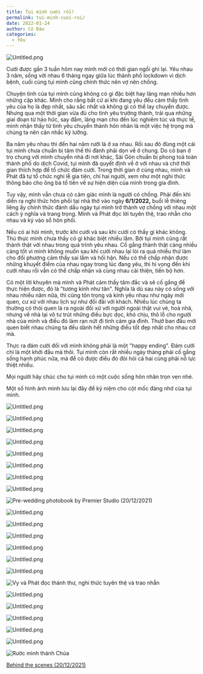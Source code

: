 ```yaml
---
title: Tụi mình cưới rồi!
permalink: tui-minh-cuoi-roi/
date: 2022-01-24
author: Cô Đào
categories:
  - Yêu
---
```


![Untitled.png](/images/3b38c91b-3040-427c-9a54-8aed157152a6/Untitled_25.png)

Cưới được gần 3 tuần hôm nay mình mới có thời gian ngồi ghi lại. Yêu nhau 3 năm, sống với nhau 6 tháng ngay giữa lúc thành phố lockdown vì dịch bệnh, cuối cùng tụi mình cũng chính thức nên vợ nên chồng.

Chuyện tình của tụi mình cũng không có gì đặc biệt hay lãng mạn nhiều hơn những cặp khác. Mình cho rằng bất cứ ai khi đang yêu đều cảm thấy tình yêu của họ là đẹp nhất, sâu sắc nhất và không gì có thể lay chuyển được. Nhưng qua một thời gian vừa đủ cho tình yêu trưởng thành, trải qua những giai đoạn từ háo hức, say đắm, lãng mạn cho đến lúc nghiêm túc và thực tế, mình nhận thấy từ tình yêu chuyển thành hôn nhân là một việc hệ trọng mà chúng ta nên cân nhắc kỹ lưỡng.

Ba năm yêu nhau thì đến hai năm rưỡi là ở xa nhau. Rồi sau đó đùng một cái tụi mình chưa chuẩn bị tâm thế thì đành phải dọn về ở chung. Do cô bạn ở trọ chung với mình chuyển nhà đi nơi khác, Sài Gòn chuẩn bị phong toả toàn thành phố do dịch Covid, tụi mình đã quyết định về ở với nhau và chờ thời gian thích hợp để tổ chức đám cưới. Trong thời gian ở cùng nhau, mình và Phát đã tự tổ chức nghi lễ gia tiên, chỉ hai người, xem như một nghi thức thông báo cho ông bà tổ tiên về sự hiện diện của mình trong gia đình.

Tuy vậy, mình vẫn chưa có cảm giác mình là người có chồng. Phải đến khi diễn ra nghi thức hôn phối tại nhà thờ vào ngày **6/1/2022,** buổi lễ thiêng liêng ấy chính thức đánh dấu ngày tụi mình trở thành vợ chồng với nhau một cách ý nghĩa và trang trọng. Mình và Phát đọc lời tuyên thệ, trao nhẫn cho nhau và ký vào sổ hôn phối.

Nếu có ai hỏi mình, trước khi cưới và sau khi cưới có thấy gì khác không. Thú thực mình chưa thấy có gì khác biệt nhiều lắm. Bởi tụi mình cũng rất thành thật với nhau trong quá trình yêu nhau. Cố gắng thành thật càng nhiều càng tốt vì mình không muốn sau khi cưới nhau lại lòi ra quá nhiều thứ làm cho đối phương cảm thấy sai lầm và hối hận. Nếu có thể chấp nhận được những khuyết điểm của nhau ngay trong lúc đang yêu, thì hi vọng đến khi cưới nhau rồi vẫn có thể chấp nhận và cùng nhau cải thiện, tiến bộ hơn.

Có một lời khuyên mà mình và Phát cảm thấy tâm đắc và sẽ cố gắng để thực hiện được, đó là "tương kính như tân". Nghĩa là dù sau này có sống với nhau nhiều năm nữa, thì cũng tôn trọng và kính yêu nhau như ngày mới quen, cư xử với nhau lịch sự như đối đãi với khách. Nhiều lúc chúng ta thường có thói quen là ra ngoài đối xử với người ngoài thật vui vẻ, hoà nhã, nhưng về nhà lại vô tư trút những điều bực dọc, khó chịu, thô lỗ cho người nhà của mình và điều đó làm rạn nứt đi tình cảm gia đình. Thưở ban đầu mới quen biết nhau chúng ta đều dành hết những điều tốt đẹp nhất cho nhau cơ mà.

Thực ra đám cưới đối với mình không phải là một "happy ending". Đám cưới chỉ là một khởi đầu mà thôi. Tụi mình còn rất nhiều ngày tháng phải cố gắng sống hạnh phúc nữa, mà để có được điều đó đòi hỏi cả hai cùng phải nỗ lực thiệt nhiều.

Mọi người hãy chúc cho tụi mình có một cuộc sống hôn nhân trọn vẹn nhé.

Một số hình ảnh mình lưu lại đây để kỷ niệm cho cột mốc đáng nhớ của tụi mình.

![Untitled.png](/images/3b38c91b-3040-427c-9a54-8aed157152a6/Untitled_26.png)

![Untitled.png](/images/3b38c91b-3040-427c-9a54-8aed157152a6/Untitled_27.png)

![Untitled.png](/images/3b38c91b-3040-427c-9a54-8aed157152a6/Untitled_28.png)

![Untitled.png](/images/3b38c91b-3040-427c-9a54-8aed157152a6/Untitled_29.png)

![Untitled.png](/images/3b38c91b-3040-427c-9a54-8aed157152a6/Untitled_30.png)

![Untitled.png](/images/3b38c91b-3040-427c-9a54-8aed157152a6/Untitled_31.png)

![Untitled.png](/images/3b38c91b-3040-427c-9a54-8aed157152a6/Untitled_32.png)

![Untitled.png](/images/3b38c91b-3040-427c-9a54-8aed157152a6/Untitled_33.png)

![Pre-wedding photobook by Premier Studio (20/12/2021)](/images/3b38c91b-3040-427c-9a54-8aed157152a6/Untitled_34.png)

![Untitled.png](/images/3b38c91b-3040-427c-9a54-8aed157152a6/Untitled_35.png)

![Untitled.png](/images/3b38c91b-3040-427c-9a54-8aed157152a6/Untitled_36.png)

![Untitled.png](/images/3b38c91b-3040-427c-9a54-8aed157152a6/Untitled_37.png)

![Untitled.png](/images/3b38c91b-3040-427c-9a54-8aed157152a6/Untitled_38.png)

![Untitled.png](/images/3b38c91b-3040-427c-9a54-8aed157152a6/Untitled_39.png)

![Untitled.png](/images/3b38c91b-3040-427c-9a54-8aed157152a6/Untitled_40.png)

![Vy và Phát đọc thánh thư, nghi thức tuyên thệ và trao nhẫn](/images/3b38c91b-3040-427c-9a54-8aed157152a6/Untitled_41.png)

![Untitled.png](/images/3b38c91b-3040-427c-9a54-8aed157152a6/Untitled_42.png)

![Untitled.png](/images/3b38c91b-3040-427c-9a54-8aed157152a6/Untitled_43.png)

![Untitled.png](/images/3b38c91b-3040-427c-9a54-8aed157152a6/Untitled_44.png)

![Untitled.png](/images/3b38c91b-3040-427c-9a54-8aed157152a6/Untitled_45.png)

![Untitled.png](/images/3b38c91b-3040-427c-9a54-8aed157152a6/Untitled_46.png)

![Rước mình thánh Chúa](/images/3b38c91b-3040-427c-9a54-8aed157152a6/Untitled_47.png)

[Behind the scenes (20/12/2021)](/images/3b38c91b-3040-427c-9a54-8aed157152a6/v1.mp4)
